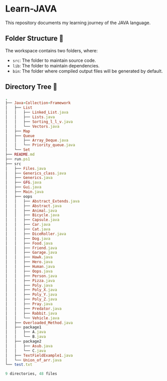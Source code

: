 # Learn-JAVA

This repository documents my learning journey of the JAVA language.

## Folder Structure 📂 

The workspace contains two folders, where:

- `src`: The folder to maintain source code.
- `lib`: The folder to maintain dependencies.
- `bin`: The folder where compiled output files will be generated by default.

## Directory Tree 🌲

```ruby
.
├── Java-Collection-Framework
│   ├── List
│   │   ├── Linked_List.java
│   │   ├── Lists.java
│   │   ├── Sorting_l_l_v.java
│   │   └── Vectors.java
│   ├── Map
│   ├── Queue
│   │   ├── Array_Deque.java
│   │   └── Priority_queue.java
│   └── Set
├── README.md
├── run.ps1
├── src
│   ├── Files.java
│   ├── Generics_class.java
│   ├── Generics.java
│   ├── GFG.java
│   ├── Gui.java
│   ├── Main.java
│   ├── oops
│   │   ├── Abstract_Extends.java
│   │   ├── Abstract.java
│   │   ├── Animal.java
│   │   ├── Bicycle.java
│   │   ├── Capsule.java
│   │   ├── Car.java
│   │   ├── Cat.java
│   │   ├── DiceRoller.java
│   │   ├── Dog.java
│   │   ├── Food.java
│   │   ├── Friend.java
│   │   ├── Garage.java
│   │   ├── Hawk.java
│   │   ├── Hero.java
│   │   ├── Human.java
│   │   ├── Oops.java
│   │   ├── Person.java
│   │   ├── Pizza.java
│   │   ├── Poly.java
│   │   ├── Poly_X.java
│   │   ├── Poly_Y.java
│   │   ├── Poly_Z.java
│   │   ├── Pray.java
│   │   ├── Predator.java
│   │   ├── Rabbit.java
│   │   └── Vehicle.java
│   ├── Overloaded_Method.java
│   ├── package1
│   │   ├── A.java
│   │   └── B.java
│   ├── package2
│   │   ├── Asub.java
│   │   └── C.java
│   ├── TextFieldExample1.java
│   └── Union_of_arr.java
└── test.txt

9 directories, 48 files
```
